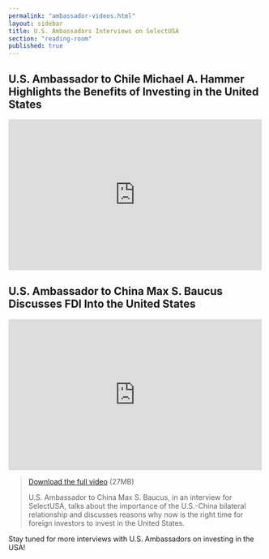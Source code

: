 ```yaml
---
permalink: "ambassador-videos.html"
layout: sidebar
title: U.S. Ambassadors Interviews on SelectUSA
section: "reading-room"
published: true
---
```



## <a name="hammer"></a>U.S. Ambassador to Chile Michael A. Hammer Highlights the Benefits of Investing in the United States

<div class="embed-responsive embed-responsive-16by9">
  <iframe class="embed-responsive-item"  width="500" height="298"
src="https://www.youtube.com/watch?v=117F6j9amRw" frameborder="0" allowfullscreen></iframe></div>

## <a name="baucus"></a>U.S. Ambassador to China Max S. Baucus Discusses FDI Into the United States

<div class="embed-responsive embed-responsive-16by9">
  <iframe class="embed-responsive-item"  width="500" height="298" src="https://www.youtube.com/embed/OUlQ0qgho2o" frameborder="0" allowfullscreen></iframe></div>

> [Download the full video](http://trade.gov/videos/susa-ambassador-max-baucus-071015.mp4) (27MB)
>
> U.S. Ambassador to China Max S. Baucus, in an interview for SelectUSA, talks about the importance of the U.S.-China bilateral relationship and discusses reasons why now is the right time for foreign investors to invest in the United States.

Stay tuned for more interviews with U.S. Ambassadors on investing in the USA!
